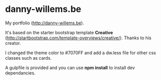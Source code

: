 danny-willems.be
================

My portfolio (http://danny-willems.be).

It's based on the starter bootstrap template **Creative**
(http://startbootstrap.com/template-overviews/creative/). Thanks to his creator.

I changed the theme color to #7070FF and add a dw.less file for other css
classes such as cards.

A gulpfile is provided and you can use **npm install** to install dev
dependancies.
